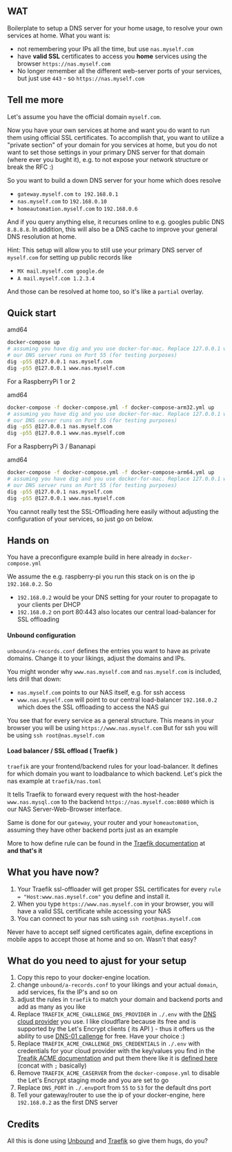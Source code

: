 ## WAT

Boilerplate to setup a DNS server for your home usage, to resolve your own services at home.
What you want is:

 - not remembering your IPs all the time, but use `nas.myself.com`
 - have **valid SSL** certificates to access you **home** services using the browser `https://nas.myself.com`
 - No longer remember all the different web-server ports of your services, but just use `443` - so `https://nas.myself.com`
 
## Tell me more
Let's assume you have the official domain `myself.com`.
 
Now you have your own services at home and want you do want to run them using official SSL certificates.
To accomplish that, you want to utilize a "private section" of your domain for you services at home, but you do not want to 
set those settings in your primary DNS server for that domain (where ever you bught it), e.g. to not expose your network structure
or break the RFC :)

So you want to build a down DNS server for your home which does resolve

 - `gateway.myself.com` `to 192.168.0.1`
 - `nas.myself.com` to `192.168.0.10`
 - `homeautomation.myself.com` to `192.168.0.6`
 
And if you query anything else, it recurses online to e.g. googles public DNS `8.8.8.8`. 
In addition, this will also be a DNS cache to improve your general DNS resolution at home.

Hint: This setup will allow you to still use your primary DNS server of `myself.com` for setting up public records like

 - `MX mail.myself.com google.de`
 - `A mail.myself.com 1.2.3.4`
 
And those can be resolved at home too, so it's like a `partial` overlay.

## Quick start

amd64
```bash
docker-compose up
# assuming you have dig and you use docker-for-mac. Replace 127.0.0.1 with your docker-machine ip
# our DNS server runs on Port 55 (for testing purposes)
dig -p55 @127.0.0.1 nas.myself.com
dig -p55 @127.0.0.1 www.nas.myself.com
```

For a RaspberryPi 1 or 2 

amd64
```bash
docker-compose -f docker-compose.yml -f docker-compose-arm32.yml up
# assuming you have dig and you use docker-for-mac. Replace 127.0.0.1 with your docker-machine ip
# our DNS server runs on Port 55 (for testing purposes)
dig -p55 @127.0.0.1 nas.myself.com
dig -p55 @127.0.0.1 www.nas.myself.com
```

For a RaspberryPi 3 / Bananapi

amd64
```bash
docker-compose -f docker-compose.yml -f docker-compose-arm64.yml up
# assuming you have dig and you use docker-for-mac. Replace 127.0.0.1 with your docker-machine ip
# our DNS server runs on Port 55 (for testing purposes)
dig -p55 @127.0.0.1 nas.myself.com
dig -p55 @127.0.0.1 www.nas.myself.com
```

You cannot really test the SSL-Offloading here easily without adjusting the configuration of your services, so just go on below. 


## Hands on
 
You have a preconfigure example build in here already in `docker-compose.yml`

We assume the e.g. raspberry-pi you run this stack on is on the ip `192.168.0.2`. So

- `192.168.0.2` would be your DNS setting for your router to propagate to your clients per DHCP
- `192.168.0.2` on port 80:443 also locates our central load-balancer for SSL offloading
 
#### Unbound configuration
`unbound/a-records.conf` defines the entries you want to have as private domains.
Change it to your likings, adjust the domains and IPs.

You might wonder why `www.nas.myself.com` and `nas.myself.com` is included, lets drill that down:

- `nas.myself.com` points to our NAS itself, e.g. for ssh access
- `www.nas.myself.com` will point to our central load-balancer `192.168.0.2` which does the SSL offloading to access the NAS gui

You see that for every service as a general structure. 
This means in your browser you will be using `https://www.nas.myself.com`
But for ssh you will be using `ssh root@nas.myself.com`
   

#### Load balancer / SSL offload ( Traefik )
`traefik` are your frontend/backend rules for your load-balancer. It defines for which domain you want to loadbalance to which backend.
Let's pick the nas example at `traefik/nas.toml`

It tells Traefik to forward every request with the host-header `www.nas.mysql.com` to the backend `https://nas.myself.com:8080` which is our NAS Server-Web-Browser interface.

Same is done for our `gateway`, your router and your `homeautomation`, assuming they have other backend ports just as an example

More to how define rule can be found in the [Traefik documentation](https://docs.traefik.io/configuration/backends/file/) at  
**and that's it** 


## What you have now?

1. Your Traefik ssl-offloader will get proper SSL certificates for every `rule = "Host:www.nas.myself.com"` you define and install it.
1. When you type `https://www.nas.myself.com` in your browser, you will have a valid SSL certificate while accessing your NAS
1. You can connect to your nas ssh using `ssh root@nas.myself.com`

Never have to accept self signed certificates again, define exceptions in mobile apps to accept those at home and so on.
Wasn't that easy?

## What do you need to ajust for your setup
1. Copy this repo to your docker-engine location.
1. change `unbound/a-records.conf` to your likings and your actual `domain`, add services, fix the IP's and so on
2. adjust the rules in `traefik` to match your domain and backend ports and add as many as you like
3. Replace `TRAEFIK_ACME_CHALLENGE_DNS_PROVIDER` in `./.env` with the [DNS cloud provider](https://docs.traefik.io/configuration/acme/#provider) you use. I like cloudflare because its free and is supported by the Let's Encrypt clients ( its API ) - thus it offers us the ability to use [DNS-01 callenge](https://www.eff.org/de/deeplinks/2018/02/technical-deep-dive-securing-automation-acme-dns-challenge-validation) for free. Have your choice :)
4. Replace `TRAEFIK_ACME_CHALLENGE_DNS_CREDENTIALS` in `./.env` with credentials for your cloud provider with the key/values you find in the [Treafik ACME documentation](https://docs.traefik.io/configuration/acme/#provider) and put them there like it is [defined here](https://github.com/EugenMayer/docker-image-traefik#acme) (concat with `;` basically)
5. Remove `TRAEFIK_ACME_CASERVER` from the `docker-compose.yml` to disable the Let's Encrypt staging mode and you are set to go
6. Replace `DNS_PORT` in `./.env`port from `55` to `53` for the default dns port
7. Tell your gateway/router to use the ip of your docker-engine, here `192.168.0.2` as the first DNS server
 
## Credits

All this is done using [Unbound](https://nlnetlabs.nl/projects/unbound/about/) and [Traefik](https://traefik.io/) so give them hugs, do you?
